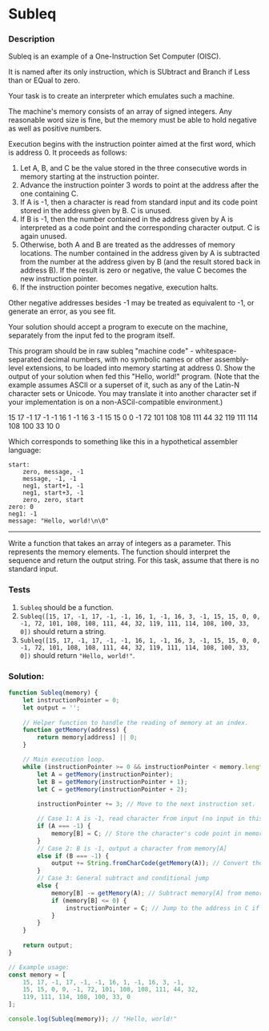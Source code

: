 # Subleq

### Description

Subleq is an example of a One-Instruction Set Computer (OISC).

It is named after its only instruction, which is SUbtract and Branch if Less than or EQual to zero.

Your task is to create an interpreter which emulates such a machine.

The machine's memory consists of an array of signed integers. Any reasonable word size is fine, but the memory must be able to hold negative as well as positive numbers.

Execution begins with the instruction pointer aimed at the first word, which is address 0. It proceeds as follows:

1. Let A, B, and C be the value stored in the three consecutive words in memory starting at the instruction pointer.
2. Advance the instruction pointer 3 words to point at the address after the one containing C.
3. If A is -1, then a character is read from standard input and its code point stored in the address given by B. C is unused.
4. If B is -1, then the number contained in the address given by A is interpreted as a code point and the corresponding character output. C is again unused.
5. Otherwise, both A and B are treated as the addresses of memory locations. The number contained in the address given by A is subtracted from the number at the address given by B (and the result stored back in address B). If the result is zero or negative, the value C becomes the new instruction pointer.
6. If the instruction pointer becomes negative, execution halts.

Other negative addresses besides -1 may be treated as equivalent to -1, or generate an error, as you see fit.

Your solution should accept a program to execute on the machine, separately from the input fed to the program itself.

This program should be in raw subleq "machine code" - whitespace-separated decimal numbers, with no symbolic names or other assembly-level extensions, to be loaded into memory starting at address 0. Show the output of your solution when fed this "Hello, world!" program. (Note that the example assumes ASCII or a superset of it, such as any of the Latin-N character sets or Unicode. You may translate it into another character set if your implementation is on a non-ASCiI-compatible environment.)

15 17 -1 17 -1 -1 16 1 -1 16 3 -1 15 15 0 0 -1 72 101 108 108 111 44 32 119 111 114 108 100 33 10 0

Which corresponds to something like this in a hypothetical assembler language:

```
start:
    zero, message, -1
    message, -1, -1
    neg1, start+1, -1
    neg1, start+3, -1
    zero, zero, start
zero: 0
neg1: -1
message: "Hello, world!\n\0"
```

---

Write a function that takes an array of integers as a parameter. This represents the memory elements. The function should interpret the sequence and return the output string. For this task, assume that there is no standard input.

### Tests

1. `Subleq` should be a function.
2. `Subleq([15, 17, -1, 17, -1, -1, 16, 1, -1, 16, 3, -1, 15, 15, 0, 0, -1, 72, 101, 108, 108, 111, 44, 32, 119, 111, 114, 108, 100, 33, 0])` should return a string.
3. `Subleq([15, 17, -1, 17, -1, -1, 16, 1, -1, 16, 3, -1, 15, 15, 0, 0, -1, 72, 101, 108, 108, 111, 44, 32, 119, 111, 114, 108, 100, 33, 0])` should return `"Hello, world!"`.

### Solution:

```javascript
function Subleq(memory) {
    let instructionPointer = 0;
    let output = '';
    
    // Helper function to handle the reading of memory at an index.
    function getMemory(address) {
        return memory[address] || 0;
    }

    // Main execution loop.
    while (instructionPointer >= 0 && instructionPointer < memory.length) {
        let A = getMemory(instructionPointer);
        let B = getMemory(instructionPointer + 1);
        let C = getMemory(instructionPointer + 2);
        
        instructionPointer += 3; // Move to the next instruction set.

        // Case 1: A is -1, read character from input (no input in this problem)
        if (A === -1) {
            memory[B] = C; // Store the character's code point in memory[B]
        }
        // Case 2: B is -1, output a character from memory[A]
        else if (B === -1) {
            output += String.fromCharCode(getMemory(A)); // Convert the value at A to a character and append it to output
        }
        // Case 3: General subtract and conditional jump
        else {
            memory[B] -= getMemory(A); // Subtract memory[A] from memory[B]
            if (memory[B] <= 0) {
                instructionPointer = C; // Jump to the address in C if the result is <= 0
            }
        }
    }
    
    return output;
}

// Example usage:
const memory = [
    15, 17, -1, 17, -1, -1, 16, 1, -1, 16, 3, -1,
    15, 15, 0, 0, -1, 72, 101, 108, 108, 111, 44, 32,
    119, 111, 114, 108, 100, 33, 0
];

console.log(Subleq(memory)); // "Hello, world!"
```